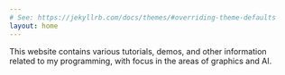 ```yaml
---
# See: https://jekyllrb.com/docs/themes/#overriding-theme-defaults
layout: home
---
```

This website contains various tutorials, demos, and other information related to my programming, with focus in the areas of graphics and AI.